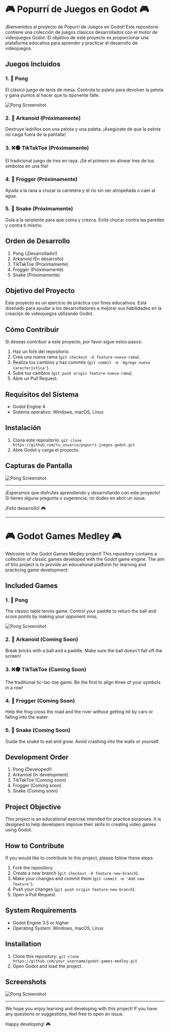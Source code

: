 # 🎮 Popurrí de Juegos en Godot 🎮

¡Bienvenidos al proyecto de Popurrí de Juegos en Godot! Este repositorio contiene una colección de juegos clásicos desarrollados con el motor de videojuegos Godot. 
El objetivo de este proyecto es proporcionar una plataforma educativa para aprender y practicar el desarrollo de videojuegos.

## Juegos Incluidos

### 1. 🏓 Pong
El clásico juego de tenis de mesa. Controla tu paleta para devolver la pelota y gana puntos al hacer que tu oponente falle.

![Pong Screenshot](ruta/a/la/imagen/pong.png)

### 2. 🧱 Arkanoid (Próximamente)
Destruye ladrillos con una pelota y una paleta. ¡Asegúrate de que la pelota no caiga fuera de la pantalla!

### 3. ❌🟢 TikTakToe (Próximamente)
El tradicional juego de tres en raya. ¡Sé el primero en alinear tres de tus símbolos en una fila!

### 4. 🐸 Frogger (Próximamente)
Ayuda a la rana a cruzar la carretera y el río sin ser atropellada o caer al agua.

### 5. 🐍 Snake (Próximamente)
Guía a la serpiente para que coma y crezca. Evita chocar contra las paredes y contra ti mismo.

## Orden de Desarrollo
1. Pong (¡Desarrollado!)
2. Arkanoid (En desarrollo)
3. TikTakToe (Próximamente)
4. Frogger (Próximamente)
5. Snake (Próximamente)

## Objetivo del Proyecto
Este proyecto es un ejercicio de práctica con fines educativos. Está diseñado para ayudar a los desarrolladores a mejorar sus habilidades en la creación de videojuegos utilizando Godot.

## Cómo Contribuir
Si deseas contribuir a este proyecto, por favor sigue estos pasos:

1. Haz un fork del repositorio.
2. Crea una nueva rama (`git checkout -b feature-nueva-rama`).
3. Realiza tus cambios y haz commits (`git commit -m 'Agrega nueva característica'`).
4. Sube tus cambios (`git push origin feature-nueva-rama`).
5. Abre un Pull Request.

## Requisitos del Sistema
- Godot Engine 4
- Sistema operativo: Windows, macOS, Linux

## Instalación
1. Clona este repositorio: `git clone https://github.com/tu_usuario/popurri-juegos-godot.git`
2. Abre Godot y carga el proyecto.

## Capturas de Pantalla

![Pong Screenshot](ruta/a/la/imagen/pong.png)

---

¡Esperamos que disfrutes aprendiendo y desarrollando con este proyecto! Si tienes alguna pregunta o sugerencia, no dudes en abrir un issue.

¡Feliz desarrollo! 🎮

-------------------------------------------------------------------------------------------------------------------------------------------------------------------------------------

# 🎮 Godot Games Medley 🎮

Welcome to the Godot Games Medley project! This repository contains a collection of classic games developed with the Godot game engine. 
The aim of this project is to provide an educational platform for learning and practicing game development.

## Included Games

### 1. 🏓 Pong
The classic table tennis game. Control your paddle to return the ball and score points by making your opponent miss.

![Pong Screenshot](path/to/image/pong.png)

### 2. 🧱 Arkanoid (Coming Soon)
Break bricks with a ball and a paddle. Make sure the ball doesn't fall off the screen!

### 3. ❌🟢 TikTakToe (Coming Soon)
The traditional tic-tac-toe game. Be the first to align three of your symbols in a row!

### 4. 🐸 Frogger (Coming Soon)
Help the frog cross the road and the river without getting hit by cars or falling into the water.

### 5. 🐍 Snake (Coming Soon)
Guide the snake to eat and grow. Avoid crashing into the walls or yourself.

## Development Order
1. Pong (Developed!)
2. Arkanoid (In development)
3. TikTakToe (Coming soon)
4. Frogger (Coming soon)
5. Snake (Coming soon)

## Project Objective
This project is an educational exercise intended for practice purposes. It is designed to help developers improve their skills in creating video games using Godot.

## How to Contribute
If you would like to contribute to this project, please follow these steps:

1. Fork the repository.
2. Create a new branch (`git checkout -b feature-new-branch`).
3. Make your changes and commit them (`git commit -m 'Add new feature'`).
4. Push your changes (`git push origin feature-new-branch`).
5. Open a Pull Request.

## System Requirements
- Godot Engine 3.5 or higher
- Operating System: Windows, macOS, Linux

## Installation
1. Clone this repository: `git clone https://github.com/your_username/godot-games-medley.git`
2. Open Godot and load the project.

## Screenshots

![Pong Screenshot](path/to/image/pong.png)

---

We hope you enjoy learning and developing with this project! If you have any questions or suggestions, feel free to open an issue.

Happy developing! 🎮
